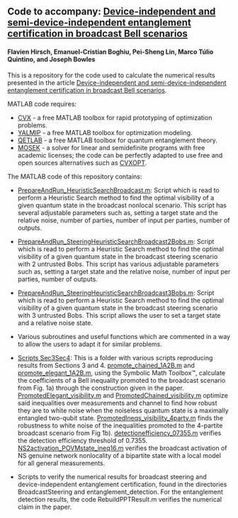 ## Code to accompany: [Device-independent and semi-device-independent entanglement certification in broadcast Bell scenarios](https://arxiv.org/abs/2111.06358)
#### Flavien Hirsch, Emanuel-Cristian Boghiu, Pei-Sheng Lin, Marco Túlio Quintino, and Joseph Bowles

This is a repository for the code used to calculate the numerical results presented in the article [Device-independent and semi-device-independent entanglement certification in broadcast Bell scenarios](https://arxiv.org/abs/2111.06358).

 MATLAB code requires:
- [CVX](http://cvxr.com/) - a free MATLAB toolbox for rapid prototyping of optimization problems.
- [YALMIP](https://github.com/yalmip) - a free MATLAB toolbox for optimization modeling.
- [QETLAB](http://www.qetlab.com/) - a free MATLAB toolbox for quantum entanglement theory.
- [MOSEK](https://www.mosek.com/) - a solver for linear and semidefinite programs with free academic licenses; the code can be perfectly adapted to use free and open sources alternatives such as [CVXOPT](https://cvxopt.org/).

The MATLAB code of this repository contains:

- [PrepareAndRun_HeuristicSearchBroadcast.m](https://github.com/josephbowles/broadcast_nl/blob/main/PrepareAndRun_HeuristicSearchBroadcast.m):
Script which is read to perform a Heuristic Search method to find the optimal visibility of a given quantum state in the broadcast nonlocal scenario. This script has several adjustable parameters such as, setting a target state and the relative noise, number of parties, number of input per parties, number of outputs.

- [PrepareAndRun_SteeringHeuristicSearchBroadcast2Bobs.m](https://github.com/josephbowles/broadcast_nl/blob/main/PrepareAndRun_SteeringHeuristicSearchBroadcast2Bobs.m):
Script which is read to perform a Heuristic Search method to find the optimal visibility of a given quantum state in the broadcast steering scenario with 2 untrusted Bobs. This script has various adjustable parameters such as, setting a target state and the relative noise, number of input per parties, number of outputs.

- [PrepareAndRun_SteeringHeuristicSearchBroadcast3Bobs.m](https://github.com/josephbowles/broadcast_nl/blob/main/PrepareAndRun_SteeringHeuristicSearchBroadcast3Bobs.m):
Script which is read to perform a Heuristic Search method to find the optimal visibility of a given quantum state in the broadcast steering scenario with 3 untrusted Bobs. This script allows the user to set a target state and a relative noise state.

- Various subroutines and useful functions which are commented in a way to allow the users to adapt it for similar problems.

- [Scripts Sec3Sec4](https://github.com/ecboghiu/broadcast_nl/tree/main/Scripts%20Sec3Sec4): 
This is a folder with various scripts reproducing results from Sections 3 and 4. [promote_chained_1A2B.m](https://github.com/ecboghiu/broadcast_nl/blob/main/Scripts%20Sec3Sec4/promote_chained_1A2B.m) and [promote_elegant_1A2B.m](https://github.com/ecboghiu/broadcast_nl/blob/main/Scripts%20Sec3Sec4/promote_elegant_1A2B.m), using the Symbolic Math Toolbox™, calculate the coefficients of a Bell inequality promoted to the broadcast scenario from Fig. 1a) through the construction given in the paper. [PromotedElegant_visibility.m](https://github.com/ecboghiu/broadcast_nl/blob/main/Scripts%20Sec3Sec4/PromotedElegant_visibility.m) and [PromotedChained_visibility.m](https://github.com/ecboghiu/broadcast_nl/blob/main/Scripts%20Sec3Sec4/PromotedChained_visibility.m) optimize said inequalities over measurements and channel to find how robust they are to white noise when the noiseless quantum state is a maximally entangled two-qubit state. [PromotedIneqs_visibility_4party.m](https://github.com/ecboghiu/broadcast_nl/blob/main/Scripts%20Sec3Sec4/PromotedIneqs_visibility_4party.m) finds the robustness to white noise of the inequalities promoted to the 4-partite broadcast scenario from Fig 1b). [detectionefficiency_07355.m](https://github.com/ecboghiu/broadcast_nl/blob/main/Scripts%20Sec3Sec4/detectionefficiency_07355.m) verifies the detection efficiency threshold of 0.7355. [NS2activation_POVMstate_ineq16.m](https://github.com/ecboghiu/broadcast_nl/blob/main/Scripts%20Sec3Sec4/NS2activation_POVMstate_ineq16.m) verifies the broadcast activation of NS genuine network nonlocality of a bipartite state with a local model for all general measurements.

- Scripts to verify the numerical results for broadcast steering and device-independent entanglement certification, found in the directories BroadcastSteering and entanglement_detection. For the entanglement detection results, the code RebuildPPTResult.m verifies the numerical claim in the paper. 

